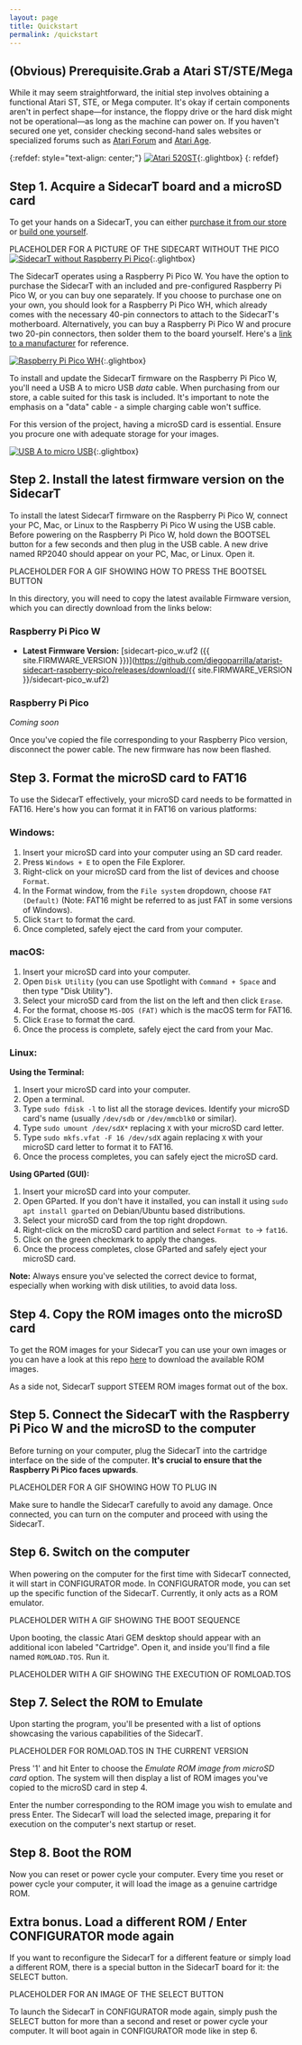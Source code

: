 ```yaml
---
layout: page
title: Quickstart
permalink: /quickstart
---
```


## (Obvious) Prerequisite.Grab a Atari ST/STE/Mega

While it may seem straightforward, the initial step involves obtaining a functional Atari ST, STE, or Mega computer. It's okay if certain components aren't in perfect shape—for instance, the floppy drive or the hard disk might not be operational—as long as the machine can power on. If you haven't secured one yet, consider checking second-hand sales websites or specialized forums such as [Atari Forum](https://www.atari-forum.com/) and [Atari Age](https://www.atariage.com/).

{:refdef: style="text-align: center;"}
[![Atari 520ST](/assets/image/quickstart/atari520st.jpeg)](/assets/mage/quickstart/atari520st.jpeg){:.glightbox}
{: refdef}

## Step 1. Acquire a SidecarT board and a microSD card

To get your hands on a SidecarT, you can either [purchase it from our store](/buy) or [build one yourself](/build).

PLACEHOLDER FOR A PICTURE OF THE SIDECART WITHOUT THE PICO
[![SidecarT without Raspberry Pi Pico](/assets/image/quickstart/board-single.png)](/assets/image/quickstart/board-single.png){:.glightbox}


The SidecarT operates using a Raspberry Pi Pico W. You have the option to purchase the SidecarT with an included and pre-configured Raspberry Pi Pico W, or you can buy one separately. If you choose to purchase one on your own, you should look for a Raspberry Pi Pico WH, which already comes with the necessary 40-pin connectors to attach to the SidecarT's motherboard. Alternatively, you can buy a Raspberry Pi Pico W and procure two 20-pin connectors, then solder them to the board yourself. Here's a [link to a manufacturer](https://www.lcsc.com/product-detail/span-style-background-color-ff0-Pin-span-Headers_BOOMELE-Boom-Precision-Elec-C50981_C50981.html) for reference.

[![Raspberry Pi Pico WH](/assets/image/quickstart/raspberry-pi-pico-rp2040-wh.png)](/assets/image/quickstart/raspberry-pi-pico-rp2040-wh.png){:.glightbox}

To install and update the SidecarT firmware on the Raspberry Pi Pico W, you'll need a USB A to micro USB *data* cable. When purchasing from our store, a cable suited for this task is included. It's important to note the emphasis on a "data" cable - a simple charging cable won't suffice.

For this version of the project, having a microSD card is essential. Ensure you procure one with adequate storage for your images.

[![USB A to micro USB](/assets/image/quickstart/microusb.jpeg)](/assets/image/quickstart/microusb.jpeg){:.glightbox}

## Step 2. Install the latest firmware version on the SidecarT

To install the latest SidecarT firmware on the Raspberry Pi Pico W, connect your PC, Mac, or Linux to the Raspberry Pi Pico W using the USB cable. Before powering on the Raspberry Pi Pico W, hold down the BOOTSEL button for a few seconds and then plug in the USB cable. A new drive named RP2040 should appear on your PC, Mac, or Linux. Open it.

PLACEHOLDER FOR A GIF SHOWING HOW TO PRESS THE BOOTSEL BUTTON

In this directory, you will need to copy the latest available Firmware version, which you can directly download from the links below:

### Raspberry Pi Pico W 
- **Latest Firmware Version:** [sidecart-pico_w.uf2 ({{ site.FIRMWARE_VERSION }})](https://github.com/diegoparrilla/atarist-sidecart-raspberry-pico/releases/download/{{ site.FIRMWARE_VERSION }}/sidecart-pico_w.uf2)

### Raspberry Pi Pico
*Coming soon*

Once you've copied the file corresponding to your Raspberry Pico version, disconnect the power cable. The new firmware has now been flashed.

## Step 3. Format the microSD card to FAT16

To use the SidecarT effectively, your microSD card needs to be formatted in FAT16. Here's how you can format it in FAT16 on various platforms:

### Windows:

1. Insert your microSD card into your computer using an SD card reader.
2. Press `Windows + E` to open the File Explorer.
3. Right-click on your microSD card from the list of devices and choose `Format`.
4. In the Format window, from the `File system` dropdown, choose `FAT (Default)` (Note: FAT16 might be referred to as just FAT in some versions of Windows).
5. Click `Start` to format the card.
6. Once completed, safely eject the card from your computer.

### macOS:

1. Insert your microSD card into your computer.
2. Open `Disk Utility` (you can use Spotlight with `Command + Space` and then type "Disk Utility").
3. Select your microSD card from the list on the left and then click `Erase`.
4. For the format, choose `MS-DOS (FAT)` which is the macOS term for FAT16.
5. Click `Erase` to format the card.
6. Once the process is complete, safely eject the card from your Mac.

### Linux:

**Using the Terminal:**

1. Insert your microSD card into your computer.
2. Open a terminal.
3. Type `sudo fdisk -l` to list all the storage devices. Identify your microSD card's name (usually `/dev/sdb` or `/dev/mmcblk0` or similar).
4. Type `sudo umount /dev/sdX*` replacing `X` with your microSD card letter.
5. Type `sudo mkfs.vfat -F 16 /dev/sdX` again replacing `X` with your microSD card letter to format it to FAT16.
6. Once the process completes, you can safely eject the microSD card.

**Using GParted (GUI):**

1. Insert your microSD card into your computer.
2. Open GParted. If you don't have it installed, you can install it using `sudo apt install gparted` on Debian/Ubuntu based distributions.
3. Select your microSD card from the top right dropdown.
4. Right-click on the microSD card partition and select `Format to` -> `fat16`.
5. Click on the green checkmark to apply the changes.
6. Once the process completes, close GParted and safely eject your microSD card.

**Note:** Always ensure you've selected the correct device to format, especially when working with disk utilities, to avoid data loss.

## Step 4. Copy the ROM images onto the microSD card

To get the ROM images for your SidecarT you can use your own images or you can have a look at this repo [here](https://romimages.sidecart.xyz) to download the available ROM images.

As a side not, SidecarT support STEEM ROM images format out of the box.


## Step 5. Connect the SidecarT with the Raspberry Pi Pico W and the microSD to the computer

Before turning on your computer, plug the SidecarT into the cartridge interface on the side of the computer. **It's crucial to ensure that the Raspberry Pi Pico faces upwards**.

PLACEHOLDER FOR A GIF SHOWING HOW TO PLUG IN

Make sure to handle the SidecarT carefully to avoid any damage. Once connected, you can turn on the computer and proceed with using the SidecarT.

## Step 6. Switch on the computer

When powering on the computer for the first time with SidecarT connected, it will start in CONFIGURATOR mode. In CONFIGURATOR mode, you can set up the specific function of the SidecarT. Currently, it only acts as a ROM emulator.

PLACEHOLDER WITH A GIF SHOWING THE BOOT SEQUENCE

Upon booting, the classic Atari GEM desktop should appear with an additional icon labeled "Cartridge". Open it, and inside you'll find a file named `ROMLOAD.TOS`. Run it.

PLACEHOLDER WITH A GIF SHOWING THE EXECUTION OF ROMLOAD.TOS

## Step 7. Select the ROM to Emulate

Upon starting the program, you'll be presented with a list of options showcasing the various capabilities of the SidecarT.

PLACEHOLDER FOR ROMLOAD.TOS IN THE CURRENT VERSION

Press '1' and hit Enter to choose the *Emulate ROM image from microSD card* option. The system will then display a list of ROM images you've copied to the microSD card in step 4.

Enter the number corresponding to the ROM image you wish to emulate and press Enter. The SidecarT will load the selected image, preparing it for execution on the computer's next startup or reset.

## Step 8. Boot the ROM

Now you can reset or power cycle your computer. Every time you reset or power cycle your computer, it will load the image as a genuine cartridge ROM.


## Extra bonus. Load a different ROM / Enter CONFIGURATOR mode again

If you want to reconfigure the SidecarT for a different feature or simply load a different ROM, there is a special button in the SidecarT board for it: the SELECT button.

PLACEHOLDER FOR AN IMAGE OF THE SELECT BUTTON

To launch the SidecarT in CONFIGURATOR mode again, simply push the SELECT button for more than a second and reset or power cycle your computer. It will boot again in CONFIGURATOR mode like in step 6.
